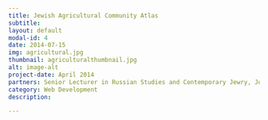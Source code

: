 ```yaml
---
title: Jewish Agricultural Community Atlas
subtitle: 
layout: default
modal-id: 4
date: 2014-07-15
img: agricultural.jpg
thumbnail: agriculturalthumbnail.jpg
alt: image-alt
project-date: April 2014
partners: Senior Lecturer in Russian Studies and Contemporary Jewry, Jonathan Dekel-Chen at The Hebrew University of Jerusalem 
category: Web Development
description: 

---
```

